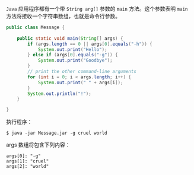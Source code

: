 `Java` 应用程序都有一个带 `String arg[]` 参数的 `main` 方法。这个参数表明 `main` 方法将接收一个字符串数组，也就是命令行参数。

```java
public class Message {
	
	public static void main(String[] args) {
		if (args.length == 0 || args[0].equals("-h")) {
			System.out.print("Hello");
		} else if (args[0].equals("-g")) {
			System.out.print("Goodbye");
		}
		// print the other command-line arguments
		for (int i = 0; i < args.length; i++) {
			System.out.print(" " + args[i]);
		}
		System.out.println("!");
	}

}
```

执行程序：

```shell
$ java -jar Message.jar -g cruel world
```

args 数组将包含下列内容：

```
args[0]: "-g"
args[1]: "cruel"
args[2]: "world"
```

